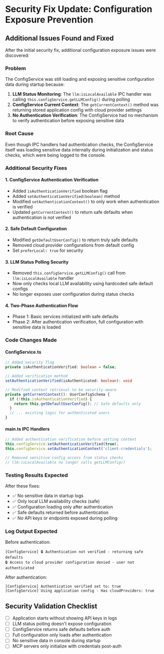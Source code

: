 # Security Fix Update: Configuration Exposure Prevention

## Additional Issues Found and Fixed

After the initial security fix, additional configuration exposure issues were discovered:

### Problem
The ConfigService was still loading and exposing sensitive configuration data during startup because:

1. **LLM Status Monitoring**: The `llm:isLocalAvailable` IPC handler was calling `this.configService.getLLMConfig()` during polling
2. **ConfigService Current Context**: The `getCurrentContext()` method was returning stored application config with cloud provider settings
3. **No Authentication Verification**: The ConfigService had no mechanism to verify authentication before exposing sensitive data

### Root Cause
Even though IPC handlers had authentication checks, the ConfigService itself was loading sensitive data internally during initialization and status checks, which were being logged to the console.

### Additional Security Fixes

#### 1. ConfigService Authentication Verification
- Added `isAuthenticationVerified` boolean flag
- Added `setAuthenticationVerified(boolean)` method 
- Modified `setAuthenticationContext()` to only work when authentication is verified
- Updated `getCurrentContext()` to return safe defaults when authentication is not verified

#### 2. Safe Default Configuration
- Modified `getDefaultUserConfig()` to return truly safe defaults
- Removed cloud provider configurations from default config
- Set `preferLocal: true` for security

#### 3. LLM Status Polling Security
- Removed `this.configService.getLLMConfig()` call from `llm:isLocalAvailable` handler
- Now only checks local LLM availability using hardcoded safe default configs
- No longer exposes user configuration during status checks

#### 4. Two-Phase Authentication Flow
- Phase 1: Basic services initialized with safe defaults
- Phase 2: After authentication verification, full configuration with sensitive data is loaded

### Code Changes Made

#### ConfigService.ts
```typescript
// Added security flag
private isAuthenticationVerified: boolean = false;

// Added verification method
setAuthenticationVerified(isAuthenticated: boolean): void

// Modified context retrieval to be security-aware
private getCurrentContext(): UserConfigSchema {
  if (!this.isAuthenticationVerified) {
    return this.getDefaultUserConfig(); // Safe defaults only
  }
  // ... existing logic for authenticated users
}
```

#### main.ts IPC Handlers
```typescript
// Added authentication verification before setting context
this.configService.setAuthenticationVerified(true);
this.configService.setAuthenticationContext('client-credentials');

// Removed sensitive config access from status checks
// llm:isLocalAvailable no longer calls getLLMConfig()
```

### Testing Results Expected

After these fixes:
- ✅ No sensitive data in startup logs
- ✅ Only local LLM availability checks (safe)
- ✅ Configuration loading only after authentication
- ✅ Safe defaults returned before authentication
- ✅ No API keys or endpoints exposed during polling

### Log Output Expected
Before authentication:
```
[ConfigService] 🔒 Authentication not verified - returning safe defaults
🔒 Access to cloud provider configuration denied - user not authenticated
```

After authentication:
```
[ConfigService] Authentication verified set to: true
[ConfigService] Using application config - Has cloudProviders: true
```

## Security Validation Checklist

- [ ] Application starts without showing API keys in logs
- [ ] LLM status polling doesn't expose configuration
- [ ] ConfigService returns safe defaults before auth
- [ ] Full configuration only loads after authentication
- [ ] No sensitive data in console during startup
- [ ] MCP servers only initialize with credentials post-auth
